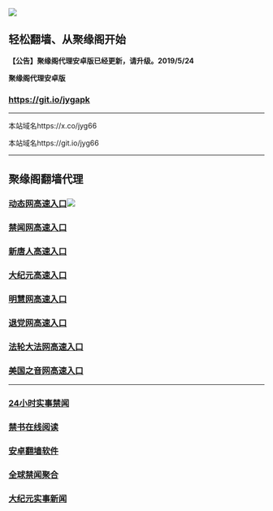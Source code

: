 ![](https://raw.githubusercontent.com/hao369/a/master/j.jpg)



## 轻松翻墙、从聚缘阁开始



**【公告】聚缘阁代理安卓版已经更新，请升级。2019/5/24**

 
**聚缘阁代理安卓版**
### https://git.io/jygapk  

***

本站域名https://x.co/jyg66 

本站域名https://git.io/jyg66



***




## 聚缘阁翻墙代理 



### [动态网高速入口](http://er2.bmvl.ru/12587/585)![](https://raw.githubusercontent.com/hao369/a/master/jygdl.gif)

### [禁闻网高速入口](http://t.cn/Ais0H8d2)

### [新唐人高速入口](http://er2.bmvl.ru/12587/5)

### [大纪元高速入口](http://er2.bmvl.ru/12587/7)

### [明慧网高速入口](http://er2.bmvl.ru/12587/3)

### [退党网高速入口](http://er2.bmvl.ru/12587/8)

### [法轮大法网高速入口](http://er2.bmvl.ru/12587/15)

### [美国之音网高速入口](http://er2.bmvl.ru/12587/18)





***






### [24小时实事禁闻](https://git.io/fj3Go)

### [禁书在线阅读](https://github.com/txyzum203/djy/blob/master/gb/9p.md?flntdtv#1)


### [安卓翻墙软件](https://git.io/afq)

### [全球禁闻聚合](https://github.com/gfw-breaker/banned-news1/blob/master/README.md)

### [大纪元实事新闻](https://git.io/fjmgE)






